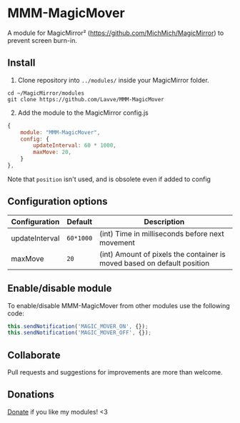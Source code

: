 # MMM-MagicMover
A module for MagicMirror² (https://github.com/MichMich/MagicMirror) to prevent screen burn-in.

## Install
1. Clone repository into `../modules/` inside your MagicMirror folder.
```
cd ~/MagicMirror/modules
git clone https://github.com/Lavve/MMM-MagicMover
```
2. Add the module to the MagicMirror config.js
```javascript
{
    module: "MMM-MagicMover",
    config: {
        updateInterval: 60 * 1000,
        maxMove: 20,
    }
},
```
Note that `position` isn't used, and is obsolete even if added to config
## Configuration options
| Configuration | Default | Description |
| ------------- |-------------|-----|
| updateInterval | `60*1000` | (int) Time in milliseconds before next movement |
| maxMove | `20` | (int) Amount of pixels the container is moved based on default position |
## Enable/disable module
To enable/disable MMM-MagicMover from other modules use the following code:
```javascript
this.sendNotification('MAGIC_MOVER_ON', {});
this.sendNotification('MAGIC_MOVER_OFF', {});
```
## Collaborate
Pull requests and suggestions for improvements are more than welcome.

## Donations
[Donate](https://www.paypal.com/cgi-bin/webscr?cmd=_donations&business=SM9XRXUPPJM84&item_name=%40lavve+MagicMiror+Modules&currency_code=SEK) if you like my modules! <3

